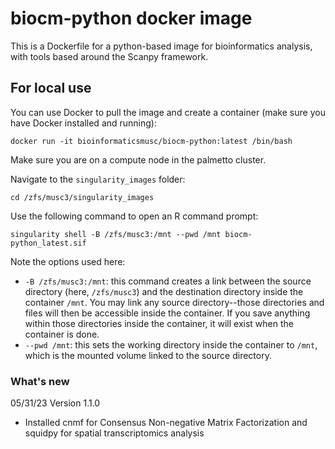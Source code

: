 # biocm-python docker image

This is a Dockerfile for a python-based image for bioinformatics analysis, with tools based around the Scanpy framework. 

## For local use

You can use Docker to pull the image and create a container (make sure you have Docker installed and running):

```
docker run -it bioinformaticsmusc/biocm-python:latest /bin/bash
```

Make sure you are on a compute node in the palmetto cluster.

Navigate to the `singularity_images` folder:
```
cd /zfs/musc3/singularity_images
```

Use the following command to open an R command prompt:

```
singularity shell -B /zfs/musc3:/mnt --pwd /mnt biocm-python_latest.sif
```
Note the options used here:
- `-B /zfs/musc3:/mnt`: this command creates a link between the source directory (here, `/zfs/musc3`) and the destination directory inside the 
container `/mnt`. You may link any 
source directory--those directories and files will then be accessible inside the container. If you save anything within those directories inside the 
container, it will exist when 
the container is done. 
- `--pwd /mnt`: this sets the working directory inside the container to `/mnt`, which is the mounted volume linked to the source directory.


### What's new

05/31/23
Version 1.1.0
- Installed cnmf for Consensus Non-negative Matrix Factorization and squidpy for spatial transcriptomics analysis


